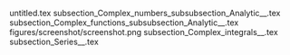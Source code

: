 untitled.tex
subsection_Complex_numbers_subsubsection_Analytic__.tex
subsection_Complex_functions_subsubsection_Analytic__.tex
figures/screenshot/screenshot.png
subsection_Complex_integrals__.tex
subsection_Series__.tex
